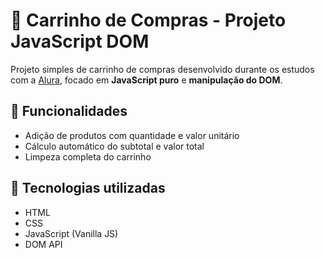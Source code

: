 # 🛒 Carrinho de Compras - Projeto JavaScript DOM

Projeto simples de carrinho de compras desenvolvido durante os estudos com a [Alura](https://www.alura.com.br/), focado em **JavaScript puro** e **manipulação do DOM**.

## 🚀 Funcionalidades

- Adição de produtos com quantidade e valor unitário
- Cálculo automático do subtotal e valor total
- Limpeza completa do carrinho

## 🧠 Tecnologias utilizadas

- HTML  
- CSS  
- JavaScript (Vanilla JS)  
- DOM API
